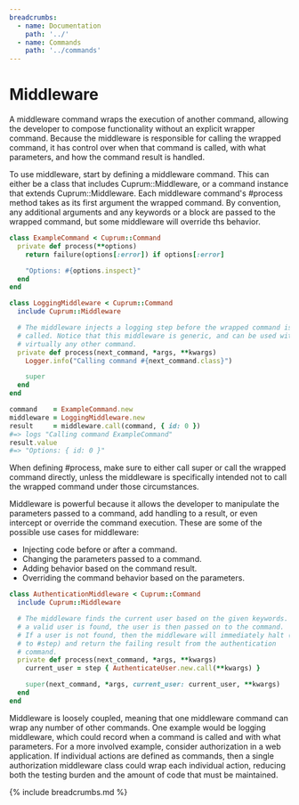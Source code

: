```yaml
---
breadcrumbs:
  - name: Documentation
    path: '../'
  - name: Commands
    path: '../commands'
---
```


# Middleware

A middleware command wraps the execution of another command, allowing the developer to compose functionality without an explicit wrapper command. Because the middleware is responsible for calling the wrapped command, it has control over when that command is called, with what parameters, and how the command result is handled.

To use middleware, start by defining a middleware command. This can either be a class that includes Cuprum::Middleware, or a command instance that extends Cuprum::Middleware. Each middleware command's #process method takes as its first argument the wrapped command. By convention, any additional arguments and any keywords or a block are passed to the wrapped command, but some middleware will override ths behavior.

```ruby
class ExampleCommand < Cuprum::Command
  private def process(**options)
    return failure(options[:error]) if options[:error]

    "Options: #{options.inspect}"
  end
end

class LoggingMiddleware < Cuprum::Command
  include Cuprum::Middleware

  # The middleware injects a logging step before the wrapped command is
  # called. Notice that this middleware is generic, and can be used with
  # virtually any other command.
  private def process(next_command, *args, **kwargs)
    Logger.info("Calling command #{next_command.class}")

    super
  end
end

command    = ExampleCommand.new
middleware = LoggingMiddleware.new
result     = middleware.call(command, { id: 0 })
#=> logs "Calling command ExampleCommand"
result.value
#=> "Options: { id: 0 }"
```

When defining #process, make sure to either call super or call the wrapped command directly, unless the middleware is specifically intended not to call the wrapped command under those circumstances.

Middleware is powerful because it allows the developer to manipulate the parameters passed to a command, add handling to a result, or even intercept or override the command execution. These are some of the possible use cases for middleware:

- Injecting code before or after a command.
- Changing the parameters passed to a command.
- Adding behavior based on the command result.
- Overriding the command behavior based on the parameters.

```ruby
class AuthenticationMiddleware < Cuprum::Command
  include Cuprum::Middleware

  # The middleware finds the current user based on the given keywords. If
  # a valid user is found, the user is then passed on to the command.
  # If a user is not found, then the middleware will immediately halt (due
  # to #step) and return the failing result from the authentication
  # command.
  private def process(next_command, *args, **kwargs)
    current_user = step { AuthenticateUser.new.call(**kwargs) }

    super(next_command, *args, current_user: current_user, **kwargs)
  end
end
```

Middleware is loosely coupled, meaning that one middleware command can wrap any number of other commands. One example would be logging middleware, which could record when a command is called and with what parameters. For a more involved example, consider authorization in a web application. If individual actions are defined as commands, then a single authorization middleware class could wrap each individual action, reducing both the testing burden and the amount of code that must be maintained.

{% include breadcrumbs.md %}

